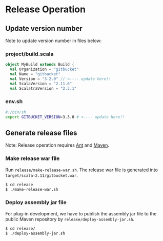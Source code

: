 Release Operation
========

Update version number
--------

Note to update version number in files below:

### project/build.scala

```scala
object MyBuild extends Build {
  val Organization = "gitbucket"
  val Name = "gitbucket"
  val Version = "3.2.0" // <---- update here!!
  val ScalaVersion = "2.11.6"
  val ScalatraVersion = "2.3.1"
```

### env.sh

```bash
#!/bin/sh
export GITBUCKET_VERSION=3.3.0 # <---- update here!!
```

Generate release files
--------

Note: Release operation requires [Ant](http://ant.apache.org/) and [Maven](https://maven.apache.org/).

### Make release war file

Run `release/make-release-war.sh`. The release war file is generated into `target/scala-2.11/gitbucket.war`.

```bash
$ cd release
$ ./make-release-war.sh
```

### Deploy assembly jar file

For plug-in development, we have to publish the assembly jar file to the public Maven repository by `release/deploy-assembly-jar.sh`.

```bash
$ cd release/
$ ./deploy-assembly-jar.sh
```
